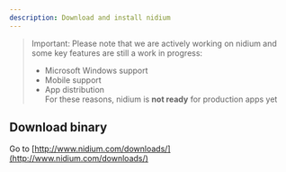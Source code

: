 ```yaml
---
description: Download and install nidium
---
```


>Important: Please note that we are actively working on nidium and some key features are still a work in progress:
>* Microsoft Windows support
>* Mobile support
>* App distribution  
>For these reasons, nidium is **not ready** for production apps yet

## Download binary

Go to [http://www.nidium.com/downloads/](http://www.nidium.com/downloads/)
